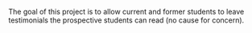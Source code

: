 The goal of this project is to allow current and former students to leave testimonials the prospective students can read (no cause for concern).